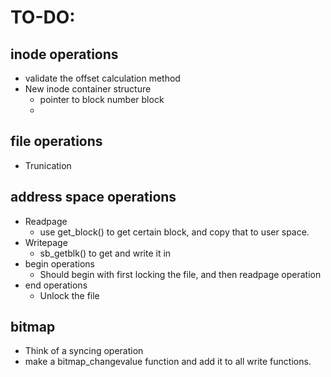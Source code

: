 # TO-DO:
## inode operations
 - validate the offset calculation method
 - New inode container structure
    - pointer to block number block
    - 
## file operations
 - Trunication

## address space operations
 - Readpage
    - use get_block() to get certain block, and copy that to user space.
 - Writepage
    - sb_getblk() to get and write it in
 - begin operations
    - Should begin with first locking the file, and then readpage operation
 - end operations
    - Unlock the file
## bitmap
 - Think of a syncing operation
 - make a bitmap_changevalue function and add it to all write functions.